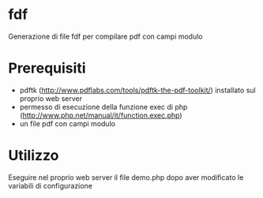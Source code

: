 fdf
===

Generazione di file fdf per compilare pdf con campi modulo

Prerequisiti
===
- pdftk (http://www.pdflabs.com/tools/pdftk-the-pdf-toolkit/) installato sul proprio web server
- permesso di esecuzione della funzione exec di php (http://www.php.net/manual/it/function.exec.php)
- un file pdf con campi modulo

Utilizzo
===
Eseguire nel proprio web server il file demo.php dopo aver modificato le variabili di configurazione

